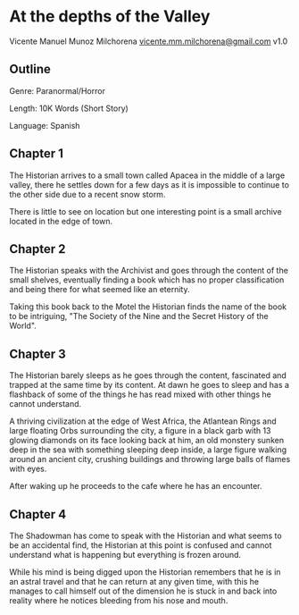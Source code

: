 # At the depths of the Valley
Vicente Manuel Munoz Milchorena <vicente.mm.milchorena@gmail.com>
v1.0

## Outline
Genre: Paranormal/Horror

Length: 10K Words (Short Story)

Language: Spanish

## Chapter 1

The Historian arrives to a small town called Apacea in the middle of a large valley,
there he settles down for a few days as it is impossible to continue to the
other side due to a recent snow storm.

There is little to see on location but one interesting point is a small archive
located in the edge of town.

## Chapter 2

The Historian speaks with the Archivist and goes through the content of the small
shelves, eventually finding a book which has no proper classification and being
there for what seemed like an eternity.

Taking this book back to the Motel the Historian finds the name of the book
to be intriguing, "The Society of the Nine and the Secret History of the World".

## Chapter 3

The Historian barely sleeps as he goes through the content, fascinated and
trapped at the same time by its content. At dawn he goes to sleep and has
a flashback of some of the things he has read mixed with other things
he cannot understand.

A thriving civilization at the edge of West Africa, the Atlantean Rings
and large floating Orbs surrounding the city, a figure in a black garb with
13 glowing diamonds on its face looking back at him, an old monstery sunken
deep in the sea with something sleeping deep inside, a large figure walking
around an ancient city, crushing buildings and throwing large balls of
flames with eyes.

After waking up he proceeds to the cafe where he has an encounter.

## Chapter 4

The Shadowman has come to speak with the Historian and what seems to be
an accidental find, the Historian at this point is confused and cannot
understand what is happening but everything is frozen around.

While his mind is being digged upon the Historian remembers that he
is in an astral travel and that he can return at any given time, with this
he manages to call himself out of the dimension he is stuck in and back
into reality where he notices bleeding from his nose and mouth.
